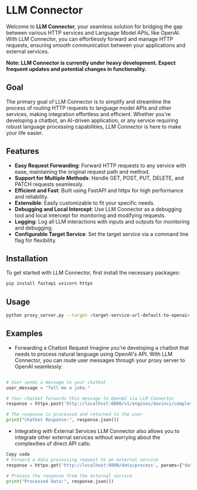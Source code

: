 # LLM Connector

Welcome to **LLM Connector**, your seamless solution for bridging the gap between various HTTP services and Language Model APIs, like OpenAI. With LLM Connector, you can effortlessly forward and manage HTTP requests, ensuring smooth communication between your applications and external services.

**Note: LLM Connector is currently under heavy development. Expect frequent updates and potential changes in functionality.**

## Goal

The primary goal of LLM Connector is to simplify and streamline the process of routing HTTP requests to language model APIs and other services, making integration effortless and efficient. Whether you're developing a chatbot, an AI-driven application, or any service requiring robust language processing capabilities, LLM Connector is here to make your life easier.

## Features

- **Easy Request Forwarding**: Forward HTTP requests to any service with ease, maintaining the original request path and method.
- **Support for Multiple Methods**: Handle GET, POST, PUT, DELETE, and PATCH requests seamlessly.
- **Efficient and Fast**: Built using FastAPI and httpx for high performance and reliability.
- **Extensible**: Easily customizable to fit your specific needs.
- **Debugging and Local Intercept**: Use LLM Connector as a debugging tool and local intercept for monitoring and modifying requests.
- **Logging**: Log all LLM interactions with inputs and outputs for monitoring and debugging.
- **Configurable Target Service**: Set the target service via a command line flag for flexibility.

## Installation

To get started with LLM Connector, first install the necessary packages:

```bash
pip install fastapi uvicorn httpx
```

## Usage

```bash
python proxy_server.py --target <target-service-url-default-to-openai>
```

## Examples
- Forwarding a Chatbot Request
Imagine you're developing a chatbot that needs to process natural language using OpenAI's API. With LLM Connector, you can route user messages through your proxy server to OpenAI seamlessly:

```python

# User sends a message to your chatbot
user_message = "Tell me a joke."

# Your chatbot forwards this message to OpenAI via LLM Connector
response = httpx.post('http://localhost:8000/v1/engines/davinci/completions', headers=headers, json={"prompt": user_message, "max_tokens": 50})

# The response is processed and returned to the user
print("Chatbot Response:", response.json())
```

- Integrating with External Services
LLM Connector also allows you to integrate other external services without worrying about the complexities of direct API calls:

```python
Copy code
# Forward a data processing request to an external service
response = httpx.get('http://localhost:8000/data/process', params={"data": "sample data"})

# Process the response from the external service
print("Processed Data:", response.json())
```